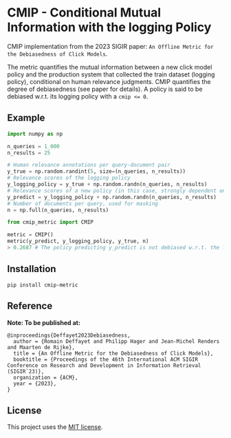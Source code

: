 # CMIP - Conditional Mutual Information with the logging Policy
CMIP implementation from the 2023 SIGIR paper: `An Offline Metric for the Debiasedness of Click Models`.

The metric quantifies the mutual information between a new click model policy and the production system that collected the train dataset (logging policy), conditional on human relevance judgments. CMIP quantifies the degree of debiasedness (see paper for details). A policy is said to be debiased w.r.t. its logging policy with a `cmip <= 0`.  

## Example
```Python
import numpy as np

n_queries = 1_000
n_results = 25

# Human relevance annotations per query-document pair
y_true = np.random.randint(5, size=(n_queries, n_results))
# Relevance scores of the logging policy
y_logging_policy = y_true + np.random.randn(n_queries, n_results)
# Relevance scores of a new policy (in this case, strongly dependent on logging policy) 
y_predict = y_logging_policy + np.random.randn(n_queries, n_results)
# Number of documents per query, used for masking
n = np.full(n_queries, n_results)
```

```Python
from cmip_metric import CMIP

metric = CMIP()
metric(y_predict, y_logging_policy, y_true, n)
> 0.2687 # The policy predicting y_predict is not debiased w.r.t. the logging policy.
```
## Installation
```
pip install cmip-metric
```

## Reference

**Note: To be published at:**

```
@inproceedings{Deffayet2023Debiasedness,
  author = {Romain Deffayet and Philipp Hager and Jean-Michel Renders and Maarten de Rijke},
  title = {An Offline Metric for the Debiasedness of Click Models},
  booktitle = {Proceedings of the 46th International ACM SIGIR Conference on Research and Development in Information Retrieval (SIGIR`23)},
  organization = {ACM},
  year = {2023},
}
```

## License
This project uses the [MIT license](https://github.com/philipphager/CMIP/blob/main/LICENSE).
